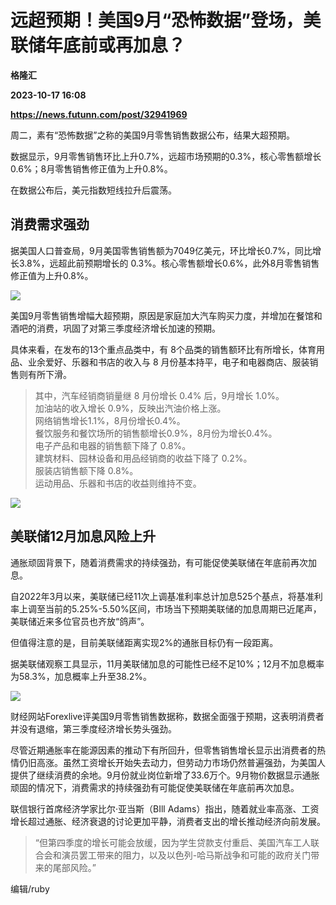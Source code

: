 # 远超预期！美国9月“恐怖数据”登场，美联储年底前或再加息？
**格隆汇**

**2023-10-17 16:08**

**https://news.futunn.com/post/32941969**

周二，素有“恐怖数据”之称的美国9月零售销售数据公布，结果大超预期。

数据显示，9月零售销售环比上升0.7%，远超市场预期的0.3%，核心零售额增长0.6%；8月零售销售修正值为上升0.8%。

在数据公布后，美元指数短线拉升后震荡。

消费需求强劲
------

据美国人口普查局，9月美国零售销售额为7049亿美元，环比增长0.7%，同比增长3.8%，远超此前预期增长的 0.3%。核心零售额增长0.6%，此外8月零售销售修正值为上升0.8%。

![](https://newsfile.futunn.com/public/NN-PersistNewsContentImage/7781/20231017/0-1f755c9f5f19e2d213cc8b0ae2c7fa48-2-60be3b8e83142a171f090fb5a4405ce5.png/big)

美国9月零售销售增幅大超预期，原因是家庭加大汽车购买力度，并增加在餐馆和酒吧的消费，巩固了对第三季度经济增长加速的预期。

具体来看，在发布的13个重点品类中，有 8个品类的销售额环比有所增长，体育用品、业余爱好、乐器和书店的收入与 8 月份基本持平，电子和电器商店、服装销售则有所下滑。

> 其中，汽车经销商销量继 8 月份增长 0.4% 后，9月增长 1.0%。  
> 加油站的收入增长 0.9%，反映出汽油价格上涨。  
> 网络销售增长1.1%，8月份增长0.4%。  
> 餐饮服务和餐饮场所的销售额增长0.9%，8月份为增长0.4%。  
> 电子产品和电器的销售额下降了 0.8%。  
> 建筑材料、园林设备和用品经销商的收益下降了 0.2%。  
> 服装店销售额下降 0.8%。  
> 运动用品、乐器和书店的收益则维持不变。

![](https://newsfile.futunn.com/public/NN-PersistNewsContentImage/7781/20231017/0-1f755c9f5f19e2d213cc8b0ae2c7fa48-3-8d0d1523bb4f059ea66d1512e2af427f.png/big)

美联储12月加息风险上升
------------

通胀顽固背景下，随着消费需求的持续强劲，有可能促使美联储在年底前再次加息。

自2022年3月以来，美联储已经11次上调基准利率总计加息525个基点，将基准利率上调至当前的5.25%-5.50%区间，市场当下预期美联储的加息周期已近尾声，美联储近来多位官员也齐放“鸽声”。

但值得注意的是，目前美联储距离实现2%的通胀目标仍有一段距离。

据美联储观察工具显示，11月美联储加息的可能性已经不足10%；12月不加息概率为58.3%，加息概率上升至38.2%。

![](https://newsfile.futunn.com/public/NN-PersistNewsContentImage/7781/20231017/0-1f755c9f5f19e2d213cc8b0ae2c7fa48-4-d7044b4fb71123c9ed9092a1b64ce2e0.png/big)

财经网站Forexlive评美国9月零售销售数据称，数据全面强于预期，这表明消费者并没有退缩，第三季度经济增长势头强劲。

尽管近期通胀率在能源因素的推动下有所回升，但零售销售增长显示出消费者的热情仍旧高涨。虽然工资增长开始失去动力，但劳动力市场仍然普遍强劲，为美国人提供了继续消费的余地。9月份就业岗位新增了33.6万个。9月物价数据显示通胀顽固的情况下，消费需求的持续强劲有可能促使美联储在年底前再次加息。

联信银行首席经济学家比尔·亚当斯（BIll Adams）指出，随着就业率高涨、工资增长超过通胀、经济衰退的讨论更加平静，消费者支出的增长推动经济向前发展。

> “但第四季度的增长可能会放缓，因为学生贷款支付重启、美国汽车工人联合会和演员罢工带来的阻力，以及以色列-哈马斯战争和可能的政府关门带来的尾部风险。”

编辑/ruby